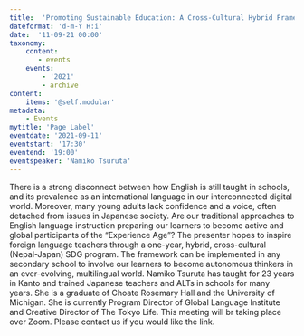 ```yaml
---
title:  'Promoting Sustainable Education: A Cross-Cultural Hybrid Framework for Japanese and Nepalese Younger Learners'
dateformat: 'd-m-Y H:i'
date:  '11-09-21 00:00'
taxonomy:
    content:
       - events
    events:
        - '2021' 
        - archive
content:
    items: '@self.modular'
metadata:
    - Events
mytitle: 'Page Label'
eventdate: '2021-09-11'
eventstart: '17:30'
eventend: '19:00'
eventspeaker: 'Namiko Tsuruta'
---
```



There is a strong disconnect between how English is still taught in schools, and its prevalence as an international language in our interconnected digital world. Moreover, many young adults lack confidence and a voice, often detached from issues in Japanese society. Are our traditional approaches to English language instruction preparing our learners to become active and global participants of the “Experience Age”?
The presenter hopes to inspire foreign language teachers through a one-year, hybrid, cross-cultural (Nepal-Japan) SDG program. The framework can be implemented in any secondary school to involve our learners to become autonomous thinkers in an ever-evolving, multilingual world.
Namiko Tsuruta has taught for 23 years in Kanto and trained Japanese teachers and ALTs in schools for many years. She is a graduate of Choate Rosemary Hall and the University of Michigan. She is currently Program Director of Global Language Institute and Creative Director of The Tokyo Life.
This meeting will br taking place over Zoom. Please contact us if you would like the link.

